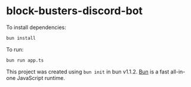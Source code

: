 # block-busters-discord-bot

To install dependencies:

```bash
bun install
```

To run:

```bash
bun run app.ts
```

This project was created using `bun init` in bun v1.1.2. [Bun](https://bun.sh) is a fast all-in-one JavaScript runtime.
